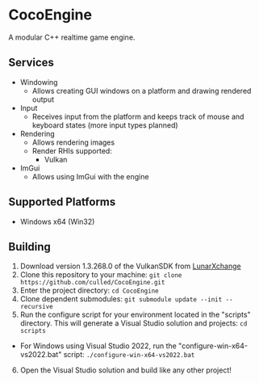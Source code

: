 # CocoEngine

A modular C++ realtime game engine.

## Services
* Windowing
  - Allows creating GUI windows on a platform and drawing rendered output
* Input
  - Receives input from the platform and keeps track of mouse and keyboard states (more input types planned)
* Rendering
  - Allows rendering images
  - Render RHIs supported:
    + Vulkan
* ImGui
  - Allows using ImGui with the engine

## Supported Platforms
* Windows x64 (Win32)

## Building
1. Download version 1.3.268.0 of the VulkanSDK from [LunarXchange](https://vulkan.lunarg.com/)
2. Clone this repository to your machine: `git clone https://github.com/culled/CocoEngine.git`
3. Enter the project directory: `cd CocoEngine`
4. Clone dependent submodules: `git submodule update --init --recursive`
5. Run the configure script for your environment located in the "scripts" directory. This will generate a Visual Studio solution and projects: `cd scripts`
  - For Windows using Visual Studio 2022, run the "configure-win-x64-vs2022.bat" script: `./configure-win-x64-vs2022.bat`
6. Open the Visual Studio solution and build like any other project!
